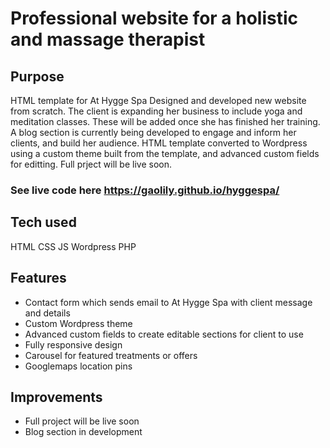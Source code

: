 # Professional website for a holistic and massage therapist

## Purpose
HTML template for At Hygge Spa Designed and developed new website from scratch. The client is expanding her business to include yoga and meditation classes. These will be added once she has finished her training. A blog section is currently being developed to engage and inform her clients, and build her audience. 
HTML template converted to Wordpress using a custom theme built from the template, and advanced custom fields for editting. Full prject will be live soon. 

### See live code here <https://gaolily.github.io/hyggespa/> 

## Tech used
HTML
CSS
JS
Wordpress
PHP

## Features
* Contact form which sends email to At Hygge Spa with client message and details
* Custom Wordpress theme
* Advanced custom fields to create editable sections for client to use
* Fully responsive design
* Carousel for featured treatments or offers
* Googlemaps location pins

## Improvements
* Full project will be live soon
* Blog section in development
